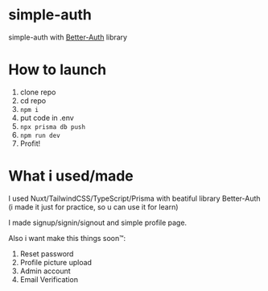 # simple-auth
simple-auth with [Better-Auth](https://www.better-auth.com/) library

# How to launch
1. clone repo
2. cd repo
3. ``npm i``
4. put code in .env
5. ``npx prisma db push``
6. ``npm run dev``
7. Profit!
# What i used/made
I used Nuxt/TailwindCSS/TypeScript/Prisma with beatiful library Better-Auth (i made it just for practice, so u can use it for learn)

I made signup/signin/signout and simple profile page. 

Also i want make this things soon™️:
1. Reset password
2. Profile picture upload
3. Admin account
4. Email Verification
